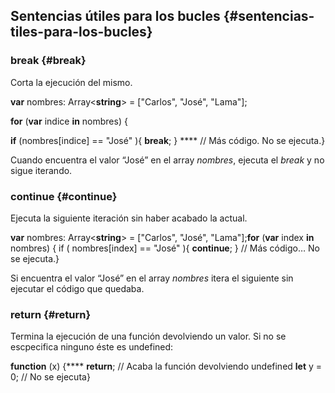 ## Sentencias útiles para los bucles {#sentencias-tiles-para-los-bucles}

### break {#break}

Corta la ejecución del mismo.

**var** nombres: Array<**string**> = ["Carlos", "José", "Lama"];

**for** (**var** indice **in** nombres) {

**if** (nombres[indice] == "José" ){ **break**; } **** // Más código. No se ejecuta.}

Cuando encuentra el valor “José” en el array _nombres_, ejecuta el _break_ y no sigue iterando.

### continue {#continue}

Ejecuta la siguiente iteración sin haber acabado la actual.

**var** nombres: Array<**string**> = ["Carlos", "José", "Lama"];**for** (**var** index **in** nombres) { if ( nombres[index] == "José" ){ **continue**; } // Más código… No se ejecuta.}

Si encuentra el valor “José” en el array _nombres_ itera el siguiente sin ejecutar el código que quedaba.

### return {#return}

Termina la ejecución de una función devolviendo un valor. Si no se escpecifica ninguno éste es undefined:

**function** (x) {**** **return**; // Acaba la función devolviendo undefined **let** y = 0; // No se ejecuta}